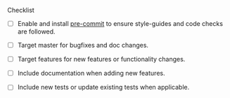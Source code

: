 <!--
Thanks for submitting a PR, your contribution is really appreciated!
Below are a few things we ask you kindly to self-check before getting a review. Remove checks that are not relevant.
-->

Checklist

- [ ] Enable and install [pre-commit](https://pre-commit.com/) to ensure style-guides and code checks are followed.
- [ ] Target master for bugfixes and doc changes.
- [ ] Target features for new features or functionality changes.
- [ ] Include documentation when adding new features.
- [ ] Include new tests or update existing tests when applicable.


<!--
Please note any issues this fixes using [closing keywords]( https://help.github.com/articles/closing-issues-using-keywords/ ):
-->

<!--
Please add any other relevant info below:
-->
